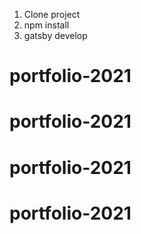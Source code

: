 1. Clone project
2. npm install
3. gatsby develop
# portfolio-2021
# portfolio-2021
# portfolio-2021
# portfolio-2021
